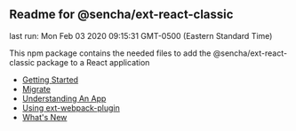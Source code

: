 ## Readme for @sencha/ext-react-classic

last run: Mon Feb 03 2020 09:15:31 GMT-0500 (Eastern Standard Time)

This npm package contains the needed files to add the @sencha/ext-react-classic package to a React application

- [Getting Started](https://github.com/sencha/ext-react/blob/ext-react-7.1.1/packages/ext-react-classic/GETTING_STARTED.md)
- [Migrate](https://github.com/sencha/ext-react/blob/ext-react-7.1.1/packages/ext-react-classic/MIGRATE.md)
- [Understanding An App](https://github.com/sencha/ext-react/blob/ext-react-7.1.1/packages/ext-react-classic/UNDERSTANDING_AN_APP.md)
- [Using ext-webpack-plugin](https://github.com/sencha/ext-react/blob/ext-react-7.1.1/packages/ext-react-classic/USING_EXT_WEBPACK_PLUGIN.md)
- [What's New](https://github.com/sencha/ext-react/blob/ext-react-7.1.1/packages/ext-react-classic/WHATS_NEW.md)